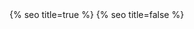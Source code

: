 <head>
  <meta charset="utf-8" />
  <meta http-equiv="X-UA-Compatible" content="IE=edge" />
  <meta name="viewport" content="width=device-width, initial-scale=1" />
  <link rel="shortcut icon" href="{{ site.baseurl }}/assets/icon/logo.svg">
  {% seo title=true %}

  <link rel='preload' as='script' href='{{ site.baseurl }}/assets/js/scramble.js'>
  <link rel='preload' as='script' href='{{ site.baseurl }}/assets/js/collectionDisplay.js'>

  <link rel="preconnect" href="https://fonts.googleapis.com">
  <link rel="preconnect" href="https://fonts.gstatic.com" crossorigin>
  <link href="https://fonts.googleapis.com/css2?family=Space+Grotesk:wght@300;500&display=swap" rel="stylesheet">
  <link rel="stylesheet" href="{{ site.baseurl }}/assets/main.css?version=1.16" />
  <link rel="stylesheet" async href="{{ site.baseurl }}/assets/css/syntax.css" />
  <script src="https://cdn.jsdelivr.net/npm/three@0.132.2/build/three.min.js"></script>
  <script type="module" src="/assets/js/background.js"></script>
  {% seo title=false %}
</head>